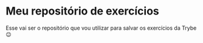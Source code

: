 # Meu repositório de exercícios
Esse vai ser o repositório que vou utilizar para salvar os exercícios da Trybe 😉
